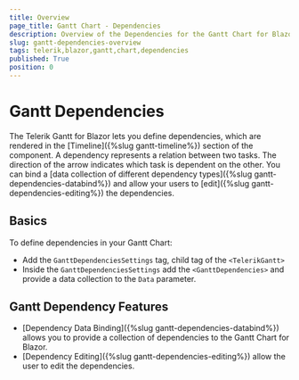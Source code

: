 ```yaml
---
title: Overview
page_title: Gantt Chart - Dependencies
description: Overview of the Dependencies for the Gantt Chart for Blazor.
slug: gantt-dependencies-overview
tags: telerik,blazor,gantt,chart,dependencies
published: True
position: 0
---
```


# Gantt Dependencies

The Telerik Gantt for Blazor lets you define dependencies, which are rendered in the [Timeline]({%slug gantt-timeline%}) section of the component. A dependency represents a relation between two tasks. The direction of the arrow indicates which task is dependent on the other. You can bind a [data collection of different dependency types]({%slug gantt-dependencies-databind%}) and allow your users to [edit]({%slug gantt-dependencies-editing%}) the dependencies.

## Basics

To define dependencies in your Gantt Chart:

* Add the `GanttDependenciesSettings` tag, child tag of the `<TelerikGantt>`
* Inside the `GanttDependenciesSettings` add the `<GanttDependencies>` and provide a data collection to the `Data` parameter. 

## Gantt Dependency Features

* [Dependency Data Binding]({%slug gantt-dependencies-databind%}) allows you to provide a collection of dependencies to the Gantt Chart for Blazor.
* [Dependency Editing]({%slug gantt-dependencies-editing%}) allow the user to edit the dependencies.
